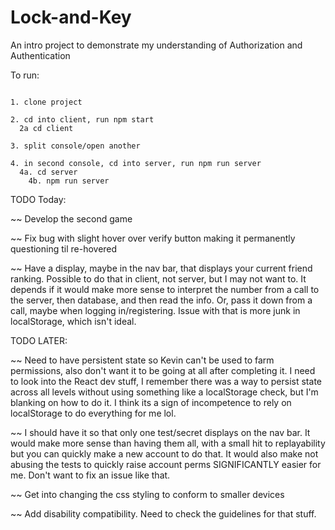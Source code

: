 # Lock-and-Key
An intro project to demonstrate my understanding of Authorization and Authentication

To run:
````

1. clone project

2. cd into client, run npm start
  2a cd client

3. split console/open another

4. in second console, cd into server, run npm run server
  4a. cd server
    4b. npm run server

````

TODO Today: 

 ~~ Develop the second game

 ~~ Fix bug with slight hover over verify button making it permanently questioning til re-hovered

 ~~ Have a display, maybe in the nav bar, that displays your current friend ranking. Possible to do that in client, not server, but I may not want to. It depends if it would make more sense to interpret the number from a call to the server, then database, and then read the info. Or, pass it down from a call, maybe when logging in/registering. Issue with that is more junk in localStorage, which isn't ideal.

TODO LATER: 

 ~~ Need to have persistent state so Kevin can't be used to farm permissions, also don't want it to be going at all after completing it. I need to look into the React dev stuff, I remember there was a way to persist state across all levels without using something like a localStorage check, but I'm blanking on how to do it. I think its a sign of incompetence to rely on localStorage to do everything for me lol.

 ~~ I should have it so that only one test/secret displays on the nav bar. It would make more sense than having them all, with a small hit to replayability but you can quickly make a new account to do that. It would also make not abusing the tests to quickly raise account perms SIGNIFICANTLY easier for me. Don't want to fix an issue like that.
 
 ~~ Get into changing the css styling to conform to smaller devices

 ~~ Add disability compatibility. Need to check the guidelines for that stuff.